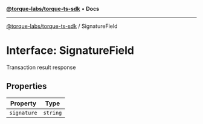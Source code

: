 [**@torque-labs/torque-ts-sdk**](../README.md) • **Docs**

***

[@torque-labs/torque-ts-sdk](../README.md) / SignatureField

# Interface: SignatureField

Transaction result response

## Properties

| Property | Type |
| ------ | ------ |
| `signature` | `string` |
